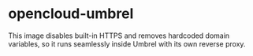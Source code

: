 # opencloud-umbrel


This image disables built-in HTTPS and removes hardcoded domain variables, so it runs seamlessly inside Umbrel with its own reverse proxy.
